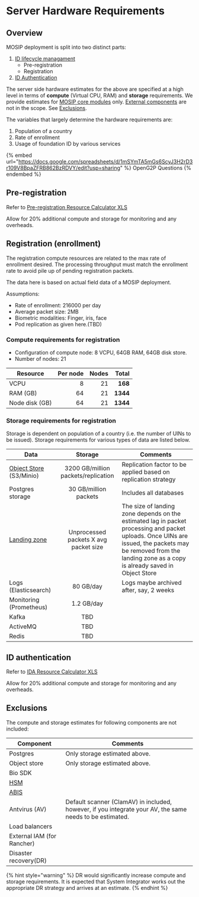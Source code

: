 # Server Hardware Requirements

## Overview

MOSIP deployment is split into two distinct parts:

1. [ID lifecycle managament](id-lifecycle-management.md)
   * Pre-registration
   * Registration
2. [ID Authentication](id-authentication.md)

The server side hardware estimates for the above are specified at a high level in terms of **compute** (Virtual CPU, RAM) and **storage** requirements. We provide estimates for [MOSIP core modules](https://github.com/mosip/mosip-infra/tree/release-1.2.0/deployment/v3/mosip) only. [External components](https://github.com/mosip/mosip-infra/tree/release-1.2.0/deployment/v3/external) are not in the scope. See [Exclusions](server-hardware-requirements.md#exclusions).

The variables that largely determine the hardware requirements are:

1. Population of a country
2. Rate of enrollment
3. Usage of foundation ID by various services

{% embed url="https://docs.google.com/spreadsheets/d/1mSYmTA5mGs6ScyJ3H2rD3r109V8BpaZFRB862BzRDVY/edit?usp=sharing" %}
OpenG2P Questions
{% endembed %}

## Pre-registration

Refer to [Pre-registration Resource Calculator XLS](\_files/pre-reg-resource-calculator.xls)

Allow for 20% additional compute and storage for monitoring and any overheads.

## Registration (enrollment)

The registration compute resources are related to the max rate of enrollment desired. The processing throughput must match the enrollment rate to avoid pile up of pending registration packets.

The data here is based on actual field data of a MOSIP deployment.

Assumptions:

* Rate of enrollment: 216000 per day
* Average packet size: 2MB
* Biometric modalities: Finger, iris, face
* Pod replication as given here.(TBD)

### Compute requirements for registration

* Configuration of compute node: 8 VCPU, 64GB RAM, 64GB disk store.
* Number of nodes: 21

| Resource       | Per node | Nodes |    Total |
| -------------- | -------: | ----: | -------: |
| VCPU           |        8 |    21 |  **168** |
| RAM (GB)       |       64 |    21 | **1344** |
| Node disk (GB) |       64 |    21 | **1344** |

### Storage requirements for registration

Storage is dependent on population of a country (i.e. the number of UINs to be issued). Storage requirements for various types of data are listed below.

| Data                                                                                                                                                                     |                Storage                | Comments                                                                                                                                                                                                         |
| ------------------------------------------------------------------------------------------------------------------------------------------------------------------------ | :-----------------------------------: | ---------------------------------------------------------------------------------------------------------------------------------------------------------------------------------------------------------------- |
| [Object Store](broken-reference/) (S3/Minio)                                                                                                                             |  3200 GB/million packets/replication  | Replication factor to be applied based on replication strategy                                                                                                                                                   |
| Postgres storage                                                                                                                                                         |         30 GB/million packets         | Includes all databases                                                                                                                                                                                           |
| [Landing zone](https://github.com/mosip/registration/blob/release-1.2.0/registration-processor/init/registration-processor-packet-receiver-stage/README.md#landing-zone) | Unprocessed packets X avg packet size | The size of landing zone depends on the estimated lag in packet processing and packet uploads. Once UINs are issued, the packets may be removed from the landing zone as a copy is already saved in Object Store |
| Logs (Elasticsearch)                                                                                                                                                     |               80 GB/day               | Logs maybe archived after, say, 2 weeks                                                                                                                                                                          |
| Monitoring (Prometheus)                                                                                                                                                  |               1.2 GB/day              |                                                                                                                                                                                                                  |
| Kafka                                                                                                                                                                    |                  TBD                  |                                                                                                                                                                                                                  |
| ActiveMQ                                                                                                                                                                 |                  TBD                  |                                                                                                                                                                                                                  |
| Redis                                                                                                                                                                    |                  TBD                  |                                                                                                                                                                                                                  |

## ID authentication

Refer to [IDA Resource Calculator XLS](\_files/ida-resource-calculator.xlsx)

Allow for 20% additional compute and storage for monitoring and any overheads.

## Exclusions

The compute and storage estimates for following components are not included:

| Component                  | Comments                                                                                                 |
| -------------------------- | -------------------------------------------------------------------------------------------------------- |
| Postgres                   | Only storage estimated above.                                                                            |
| Object store               | Only storage estimated above.                                                                            |
| Bio SDK                    |                                                                                                          |
| [HSM](hsm.md)              |                                                                                                          |
| [ABIS](abis.md)            |                                                                                                          |
| Antvirus (AV)              | Default scanner (ClamAV) in included, however, if you integrate your AV, the same needs to be estimated. |
| Load balancers             |                                                                                                          |
| External IAM (for Rancher) |                                                                                                          |
| Disaster recovery(DR)      |                                                                                                          |

{% hint style="warning" %}
DR would significantly increase compute and storage requirements. It is expected that System Integrator works out the appropriate DR strategy and arrives at an estimate.
{% endhint %}
